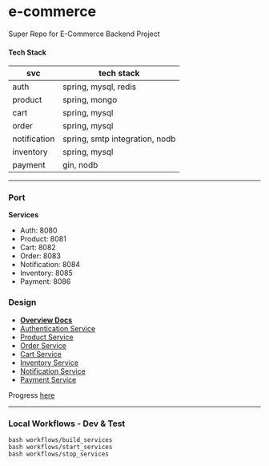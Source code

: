 # e-commerce

Super Repo for E-Commerce Backend Project

#### Tech Stack

| svc          | tech stack                     |
| ------------ | ------------------------------ |
| auth         | spring, mysql, redis           |
| product      | spring, mongo                  |
| cart         | spring, mysql                  |
| order        | spring, mysql                  |
| notification | spring, smtp integration, nodb |
| inventory    | spring, mysql                  |
| payment      | gin, nodb                      |

---

### Port

**Services**

- Auth: 8080
- Product: 8081
- Cart: 8082
- Order: 8083
- Notification: 8084
- Inventory: 8085
- Payment: 8086

### Design

- [**Overview Docs**](./docs/readme/flows.md)
- [Authentication Service](./docs/readme/auth-service.md)
- [Product Service](./docs/readme/product-service.md)
- [Order Service](./docs/readme/order-service.md)
- [Cart Service](./docs/readme/cart-service.md)
- [Inventory Service](./docs/readme/inventory-service.md)
- [Notification Service](./docs/readme/notification-service.md)
- [Payment Service](./docs/readme/payment-service.md)

Progress [here](./todos.md)

---

### Local Workflows - Dev & Test

```
bash workflows/build_services
bash workflows/start_services
bash workflows/stop_services
```
